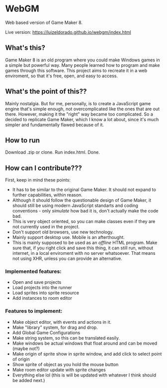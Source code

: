 # WebGM

Web based version of Game Maker 8.

Live version: https://luizeldorado.github.io/webgm/index.html

## What's this?

Game Maker 8 is an old program where you could make Windows games in a simple but powerful way. Many people learned how to program and make games through this software. This project aims to recreate it in a web enviroment, so that it's free, open, and easy to access.

## What's the point of this??

Mainly nostalgia. But for me, personally, is to create a JavaScript game engine that's simple enough, not overcomplicated like the ones that are out there. However, making it the "right" way became too complicated. So a decided to replicate Game Maker, which I know a lot about, since it's much simpler and fundamentally flawed because of it.

## How to run

Download .zip or clone. Run index.html. Done.

## How can I contribute???

First, keep in mind these points:

* It has to be similar to the original Game Maker. It should not expand to further capabilities, within reason.
* Although it should follow the questionable design of Game Maker, it should still be using modern JavaScript standarts and coding conventions - only *simulate* how bad it is, don't actually make the code bad.
* This is very object oriented, so you can make classes even if they are not currently used in the project.
* Don't support old browsers, use new technology.
* Mainly support desktop use. Mobile is an afterthought.
* This is mainly supposed to be used as an *offline* HTML program. Make sure that, if you right click and save this thing, it can still run, without internet, in a local enviroment with no server whatsoever. That means not using XHR, unless you can provide an alternative.

### Implemented features:

* Open and save projects
* Load projects into the runner
* Load sprites into sprite resource
* Add instances to room editor

### Features to implement:

* Make object editor, with events and actions in it.
* Make "library" system, for drag and drop.
* Add Global Game Configurations
* Make string system, so this can be translated easily.
* Make windows be actual windows that float around and can be moved (maybe not?)
* Make origin of sprite show in sprite window, and add click to select point of origin
* Show sprite of object as you hold the mouse button
* Make room editor update with sprite changes
* Everything else lol (this is will be updated with whatever I think should be added next.)